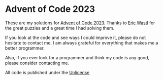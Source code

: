 # Advent of Code 2023

These are my solutions for [Advent of Code 2023](https://adventofcode.com/). Thanks to [Eric Wastl](http://was.tl) for the great puzzles and a great time I had solving them.

If you look at the code and see ways I could improve it, please do not hesitate to contact me. I am always grateful for everything that makes me a better programmer.

Also, if you ever look for a programmer and think my code is any good, please consider contacting me.

All code is published under the [Unlicense](https://unlicense.org/)
